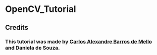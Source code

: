 # OpenCV_Tutorial

## Credits
### This tutorial was made by [Carlos Alexandre Barros de Mello]( http://lattes.cnpq.br/2248591013863307) and Daniela de Souza.
